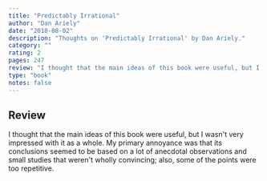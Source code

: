 ```yaml
---
title: "Predictably Irrational"
author: "Dan Ariely"
date: "2018-08-02"
description: "Thoughts on 'Predictably Irrational' by Dan Ariely."
category: ""
rating: 2
pages: 247
review: "I thought that the main ideas of this book were useful, but I wasn't very impressed with it as a whole. My primary annoyance was that its conclusions seemed to be based on a lot of anecdotal observations and small studies that weren't wholly convincing; also, some of the points were too repetitive."
type: "book"
notes: false
---
```


## Review

I thought that the main ideas of this book were useful, but I wasn't very impressed with it as a whole. My primary annoyance was that its conclusions seemed to be based on a lot of anecdotal observations and small studies that weren't wholly convincing; also, some of the points were too repetitive.
